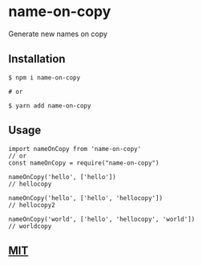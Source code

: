 # name-on-copy

Generate new names on copy

## Installation

```
$ npm i name-on-copy

# or

$ yarn add name-on-copy

```

## Usage

```
import nameOnCopy from 'name-on-copy'
// or
const nameOnCopy = require("name-on-copy")

nameOnCopy('hello', ['hello'])
// hellocopy

nameOnCopy('hello', ['hello', 'hellocopy'])
// hellocopy2

nameOnCopy('world', ['hello', 'hellocopy', 'world'])
// worldcopy
```

## [MIT](https://github.com/ajeetshah/name-on-copy/blob/main/LICENSE)
